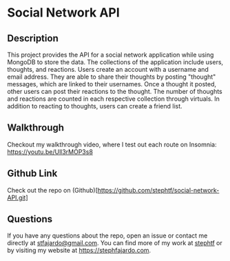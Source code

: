 # Social Network API

## Description 
This project provides the API for a social network application while using MongoDB to store the data. The collections of the application include users, thoughts, and reactions. Users create an account with a username and email address. They are able to share their thoughts by posting "thought" messages, which are linked to their usernames. Once a thought it posted, other users can post their reactions to the thought. The number of thoughts and reactions are counted in each respective collection through virtuals. In addition to reacting to thoughts, users can create a friend list. 

## Walkthrough
Checkout my walkthrough  video, where I test out each route on Insomnia: https://youtu.be/Ull3rMOP3s8

## Github Link
Check out the repo on (Github)[https://github.com/stephtf/social-network-API.git]

## Questions
If you have any questions about the repo, open an issue or contact me directly at [stfajardo@gmail.com](stfajardo@gmail.com). You can find more of my work at [stephtf](https://github.com/stephtf) or by visiting my website at https://stephfajardo.com.
